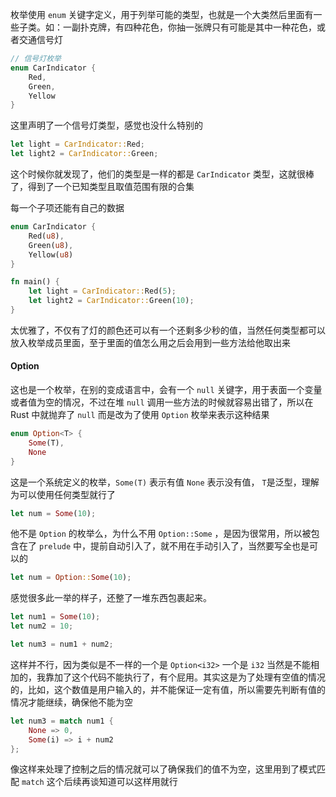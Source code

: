 枚举使用 `enum` 关键字定义，用于列举可能的类型，也就是一个大类然后里面有一些子类。如：一副扑克牌，有四种花色，你抽一张牌只有可能是其中一种花色，或者交通信号灯

```rust
// 信号灯枚举
enum CarIndicator {
	Red,
	Green,
	Yellow
}
```

这里声明了一个信号灯类型，感觉也没什么特别的

```rust
let light = CarIndicator::Red;
let light2 = CarIndicator::Green;
```

这个时候你就发现了，他们的类型是一样的都是  `CarIndicator` 类型，这就很棒了，得到了一个已知类型且取值范围有限的合集

每一个子项还能有自己的数据

```rust
enum CarIndicator {
	Red(u8),
	Green(u8),
	Yellow(u8)
}

fn main() {
	let light = CarIndicator::Red(5);
	let light2 = CarIndicator::Green(10);
}
```

太优雅了，不仅有了灯的颜色还可以有一个还剩多少秒的值，当然任何类型都可以放入枚举成员里面，至于里面的值怎么用之后会用到一些方法给他取出来

#### Option

这也是一个枚举，在别的变成语言中，会有一个 `null` 关键字，用于表面一个变量或者值为空的情况，不过在堆 `null` 调用一些方法的时候就容易出错了，所以在 Rust 中就抛弃了 `null` 而是改为了使用 `Option` 枚举来表示这种结果

```rust
enum Option<T> {
	Some(T),
	None
}
```

这是一个系统定义的枚举，`Some(T)` 表示有值 `None` 表示没有值， `T`是泛型，理解为可以使用任何类型就行了

```rust
let num = Some(10);
```

他不是 `Option` 的枚举么，为什么不用 `Option::Some` ，是因为很常用，所以被包含在了 `prelude` 中，提前自动引入了，就不用在手动引入了，当然要写全也是可以的

```rust
let num = Option::Some(10);
```

感觉很多此一举的样子，还整了一堆东西包裹起来。

```rust
let num1 = Some(10);
let num2 = 10;

let num3 = num1 + num2;
```

这样并不行，因为类似是不一样的一个是 `Option<i32>` 一个是 `i32` 当然是不能相加的，我靠加了这个代码不能执行了，有个屁用。其实这是为了处理有空值的情况的，比如，这个数值是用户输入的，并不能保证一定有值，所以需要先判断有值的情况才能继续，确保他不能为空

```rust
let num3 = match num1 {
	None => 0,
	Some(i) => i + num2
};
```

像这样来处理了控制之后的情况就可以了确保我们的值不为空，这里用到了模式匹配 `match` 这个后续再谈知道可以这样用就行